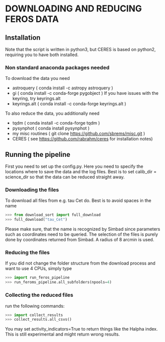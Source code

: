 # DOWNLOADING AND REDUCING FEROS DATA
## Installation
Note that the script is written in python3, but CERES is based on python2,
requiring you to have both installed.

### Non standard anaconda packages needed
To download the data you need
* astroquery   ( conda install -c astropy astroquery )
* gi           ( conda install -c conda-forge pygobject )
If you have issues with the keyring, try keyrings.alt
* keyrings.alt  (  conda install -c conda-forge keyrings.alt )

To also reduce the data, you additionally need
* tqdm         (  conda install -c conda-forge tqdm )
* pysynphot    ( conda install pysynphot )
* my misc routines ( git clone https://github.com/sbrems/misc.git )
* CERES ( see https://github.com/rabrahm/ceres for installation notes)


## Running the pipeline
First you need to set up the config.py. Here you need to specify the locations
where to save the data and the log files. Best is to set calib_dir = science_dir
so that the data can be reduced straight away.
### Downloading the files
To download all files from e.g. tau Cet do. Best is to avoid spaces in the name
```python
>>> from download_sort import full_download
>>> full_download("tau_Cet")
```
Please make sure, that the name is recognized by Simbad since parameters such
as coordinates need to be queried. The selection of the files is purely done
by coordinates returned from Simbad. A radius of 8 arcmin is used.

### Reducing the files
If you did not change the folder structure from the download process and want
to use 4 CPUs, simply type
```python
>>> import run_feros_pipeline
>>> run_feroms_pipeline.all_subfolders(npools=4)
```
### Collecting the reduced files
run the following commands:
```python
>>> import collect_results
>>> collect_results.all_csvs()
```
You may set activity_indicators=True to return things like the Halpha index.
This is still experimental and might return wrong results.
